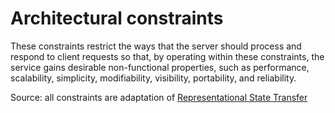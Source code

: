 # Architectural constraints

These constraints restrict the ways that the server should process and respond to client requests so that, by operating within these constraints, the service gains desirable non-functional properties, such as performance, scalability, simplicity, modifiability, visibility, portability, and reliability.

Source: all constraints are adaptation of [Representational State Transfer](representational-state-transfer)
